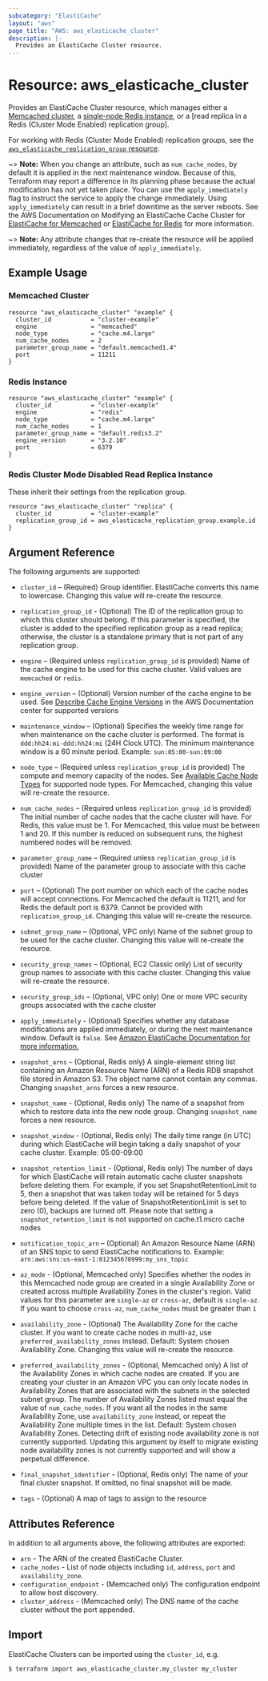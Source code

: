 ```yaml
---
subcategory: "ElastiCache"
layout: "aws"
page_title: "AWS: aws_elasticache_cluster"
description: |-
  Provides an ElastiCache Cluster resource.
---
```


# Resource: aws_elasticache_cluster

Provides an ElastiCache Cluster resource, which manages either a
[Memcached cluster](https://docs.aws.amazon.com/AmazonElastiCache/latest/mem-ug/WhatIs.html), a
[single-node Redis instance](https://docs.aws.amazon.com/AmazonElastiCache/latest/red-ug/WhatIs.html), or a
[read replica in a Redis (Cluster Mode Enabled) replication group].

For working with Redis (Cluster Mode Enabled) replication groups, see the
[`aws_elasticache_replication_group` resource](/docs/providers/aws/r/elasticache_replication_group.html).

~> **Note:** When you change an attribute, such as `num_cache_nodes`, by default
it is applied in the next maintenance window. Because of this, Terraform may report
a difference in its planning phase because the actual modification has not yet taken
place. You can use the `apply_immediately` flag to instruct the service to apply the
change immediately. Using `apply_immediately` can result in a brief downtime as the server reboots.
See the AWS Documentation on Modifying an ElastiCache Cache Cluster for
[ElastiCache for Memcached](https://docs.aws.amazon.com/AmazonElastiCache/latest/mem-ug/Clusters.Modify.html) or
[ElastiCache for Redis](https://docs.aws.amazon.com/AmazonElastiCache/latest/red-ug/Clusters.Modify.html)
for more information.

~> **Note:** Any attribute changes that re-create the resource will be applied immediately, regardless of the value of `apply_immediately`.

## Example Usage

### Memcached Cluster

```hcl
resource "aws_elasticache_cluster" "example" {
  cluster_id           = "cluster-example"
  engine               = "memcached"
  node_type            = "cache.m4.large"
  num_cache_nodes      = 2
  parameter_group_name = "default.memcached1.4"
  port                 = 11211
}
```

### Redis Instance

```hcl
resource "aws_elasticache_cluster" "example" {
  cluster_id           = "cluster-example"
  engine               = "redis"
  node_type            = "cache.m4.large"
  num_cache_nodes      = 1
  parameter_group_name = "default.redis3.2"
  engine_version       = "3.2.10"
  port                 = 6379
}
```

### Redis Cluster Mode Disabled Read Replica Instance

These inherit their settings from the replication group.

```hcl
resource "aws_elasticache_cluster" "replica" {
  cluster_id           = "cluster-example"
  replication_group_id = aws_elasticache_replication_group.example.id
}
```

## Argument Reference

The following arguments are supported:

* `cluster_id` – (Required) Group identifier. ElastiCache converts
  this name to lowercase. Changing this value will re-create the resource.

* `replication_group_id` - (Optional) The ID of the replication group to which this cluster should belong. If this parameter is specified, the cluster is added to the specified replication group as a read replica; otherwise, the cluster is a standalone primary that is not part of any replication group.

* `engine` – (Required unless `replication_group_id` is provided) Name of the cache engine to be used for this cache cluster. Valid values are `memcached` or `redis`.

* `engine_version` – (Optional) Version number of the cache engine to be used.
See [Describe Cache Engine Versions](https://docs.aws.amazon.com/cli/latest/reference/elasticache/describe-cache-engine-versions.html)
in the AWS Documentation center for supported versions

* `maintenance_window` – (Optional) Specifies the weekly time range for when maintenance
on the cache cluster is performed. The format is `ddd:hh24:mi-ddd:hh24:mi` (24H Clock UTC).
The minimum maintenance window is a 60 minute period. Example: `sun:05:00-sun:09:00`

* `node_type` – (Required unless `replication_group_id` is provided) The compute and memory capacity of the nodes. See
[Available Cache Node Types](https://aws.amazon.com/elasticache/pricing/#Available_node_types) for
supported node types. For Memcached, changing this value will re-create the resource.

* `num_cache_nodes` – (Required unless `replication_group_id` is provided) The initial number of cache nodes that the
cache cluster will have. For Redis, this value must be 1. For Memcached, this
value must be between 1 and 20. If this number is reduced on subsequent runs,
the highest numbered nodes will be removed.

* `parameter_group_name` – (Required unless `replication_group_id` is provided) Name of the parameter group to associate
with this cache cluster

* `port` – (Optional) The port number on which each of the cache nodes will accept connections. For Memcached the default is 11211, and for Redis the default port is 6379. Cannot be provided with `replication_group_id`. Changing this value will re-create the resource.

* `subnet_group_name` – (Optional, VPC only) Name of the subnet group to be used for the cache cluster. Changing this value will re-create the resource.

* `security_group_names` – (Optional, EC2 Classic only) List of security group names to associate with this cache cluster. Changing this value will re-create the resource.

* `security_group_ids` – (Optional, VPC only) One or more VPC security groups associated with the cache cluster

* `apply_immediately` - (Optional) Specifies whether any database modifications
     are applied immediately, or during the next maintenance window. Default is
     `false`. See [Amazon ElastiCache Documentation for more information.](https://docs.aws.amazon.com/AmazonElastiCache/latest/APIReference/API_ModifyCacheCluster.html)

* `snapshot_arns` – (Optional, Redis only) A single-element string list containing an Amazon Resource Name (ARN) of a Redis RDB snapshot file stored in Amazon S3. The object name cannot contain any commas. Changing `snapshot_arns` forces a new resource.

* `snapshot_name` - (Optional, Redis only) The name of a snapshot from which to restore data into the new node group. Changing `snapshot_name` forces a new resource.

* `snapshot_window` - (Optional, Redis only) The daily time range (in UTC) during which ElastiCache will
begin taking a daily snapshot of your cache cluster. Example: 05:00-09:00

* `snapshot_retention_limit` - (Optional, Redis only) The number of days for which ElastiCache will
retain automatic cache cluster snapshots before deleting them. For example, if you set
SnapshotRetentionLimit to 5, then a snapshot that was taken today will be retained for 5 days
before being deleted. If the value of SnapshotRetentionLimit is set to zero (0), backups are turned off.
Please note that setting a `snapshot_retention_limit` is not supported on cache.t1.micro cache nodes

* `notification_topic_arn` – (Optional) An Amazon Resource Name (ARN) of an
SNS topic to send ElastiCache notifications to. Example:
`arn:aws:sns:us-east-1:012345678999:my_sns_topic`

* `az_mode` - (Optional, Memcached only) Specifies whether the nodes in this Memcached node group are created in a single Availability Zone or created across multiple Availability Zones in the cluster's region. Valid values for this parameter are `single-az` or `cross-az`, default is `single-az`. If you want to choose `cross-az`, `num_cache_nodes` must be greater than `1`

* `availability_zone` - (Optional) The Availability Zone for the cache cluster. If you want to create cache nodes in multi-az, use `preferred_availability_zones` instead. Default: System chosen Availability Zone. Changing this value will re-create the resource.

* `preferred_availability_zones` - (Optional, Memcached only) A list of the Availability Zones in which cache nodes are created. If you are creating your cluster in an Amazon VPC you can only locate nodes in Availability Zones that are associated with the subnets in the selected subnet group. The number of Availability Zones listed must equal the value of `num_cache_nodes`. If you want all the nodes in the same Availability Zone, use `availability_zone` instead, or repeat the Availability Zone multiple times in the list. Default: System chosen Availability Zones. Detecting drift of existing node availability zone is not currently supported. Updating this argument by itself to migrate existing node availability zones is not currently supported and will show a perpetual difference.

* `final_snapshot_identifier` - (Optional, Redis only) The name of your final cluster snapshot. If omitted, no final snapshot will be made.

* `tags` - (Optional) A map of tags to assign to the resource

## Attributes Reference

In addition to all arguments above, the following attributes are exported:

* `arn` - The ARN of the created ElastiCache Cluster.
* `cache_nodes` - List of node objects including `id`, `address`, `port` and `availability_zone`.
* `configuration_endpoint` - (Memcached only) The configuration endpoint to allow host discovery.
* `cluster_address` - (Memcached only) The DNS name of the cache cluster without the port appended.

## Import

ElastiCache Clusters can be imported using the `cluster_id`, e.g.

```
$ terraform import aws_elasticache_cluster.my_cluster my_cluster
```
